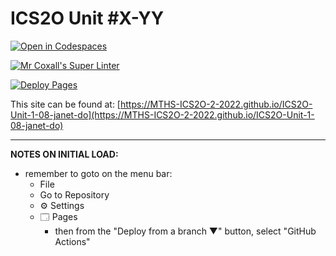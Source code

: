 # ICS2O Unit #X-YY

[![Open in Codespaces](https://classroom.github.com/assets/launch-codespace-f4981d0f882b2a3f0472912d15f9806d57e124e0fc890972558857b51b24a6f9.svg)](https://classroom.github.com/open-in-codespaces?assignment_repo_id=10331503)

[![Mr Coxall's Super Linter](https://github.com/MTHS-ICS2O-2-2022/ICS2O-Unit-1-08-janet-do/workflows/Mr%20Coxall's%20Super%20Linter/badge.svg)](https://github.com/MTHS-ICS2O-2-2022/ICS2O-Unit-1-08-janet-do/actions)

[![Deploy Pages](https://github.com/MTHS-ICS2O-2-2022/ICS2O-Unit-1-08-janet-do/workflows/Deploy%20Pages/badge.svg)](https://github.com/MTHS-ICS2O-2-2022/ICS2O-Unit-1-08-janet-do/actions)

This site can be found at: [https://MTHS-ICS2O-2-2022.github.io/ICS2O-Unit-1-08-janet-do](https://MTHS-ICS2O-2-2022.github.io/ICS2O-Unit-1-08-janet-do)

---

**NOTES ON INITIAL LOAD:**
- remember to goto on the menu bar:
  - File
  - Go to Repository
  - ⚙ Settings
  - 🗔 Pages
    - then from the "Deploy from a branch ▼" button, select "GitHub Actions"
